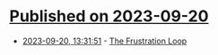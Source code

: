 # [Published on 2023-09-20](index.md)

* [2023-09-20, 13:31:51](https://lobste.rs/s/vjg35t/frustration_loop) - [The Frustration Loop](https://herman.bearblog.dev/the-frustration-loop/)
